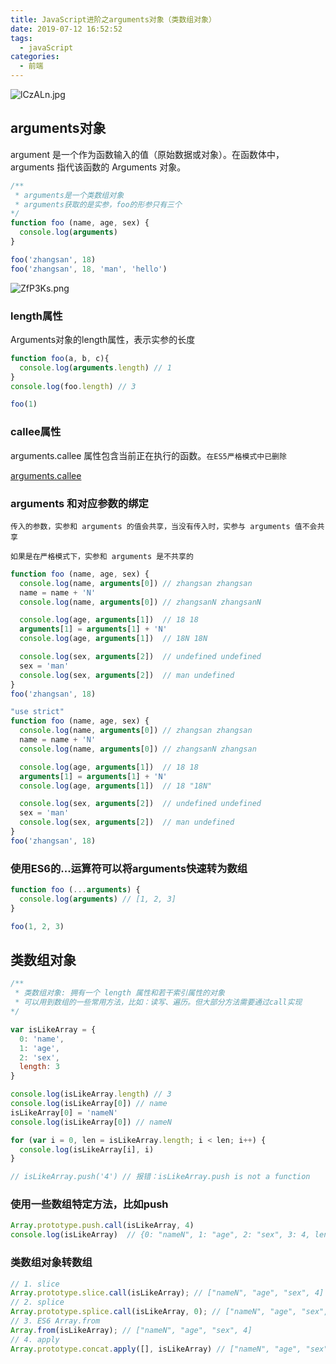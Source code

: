 ```yaml
---
title: JavaScript进阶之arguments对象（类数组对象）
date: 2019-07-12 16:52:52
tags: 
  - javaScript
categories:
  - 前端
---
```


![lCzALn.jpg](https://s2.ax1x.com/2019/12/24/lCzALn.jpg)

<!-- more -->

## arguments对象

argument 是一个作为函数输入的值（原始数据或对象）。在函数体中，arguments 指代该函数的 Arguments 对象。

```js
/**
 * arguments是一个类数组对象
 * arguments获取的是实参，foo的形参只有三个
*/
function foo (name, age, sex) {
  console.log(arguments)
}

foo('zhangsan', 18)
foo('zhangsan', 18, 'man', 'hello')
```

![ZfP3Ks.png](https://s2.ax1x.com/2019/07/12/ZfP3Ks.png)

### length属性

Arguments对象的length属性，表示实参的长度

```js
function foo(a, b, c){
  console.log(arguments.length) // 1
}
console.log(foo.length) // 3

foo(1)
```

### callee属性

arguments.callee 属性包含当前正在执行的函数。`在ES5严格模式中已删除`

[arguments.callee
](https://developer.mozilla.org/zh-CN/docs/Web/JavaScript/Reference/Functions/arguments/callee)

### arguments 和对应参数的绑定

`传入的参数，实参和 arguments 的值会共享，当没有传入时，实参与 arguments 值不会共享`

`如果是在严格模式下，实参和 arguments 是不共享的`

```js
function foo (name, age, sex) {
  console.log(name, arguments[0]) // zhangsan zhangsan
  name = name + 'N'
  console.log(name, arguments[0]) // zhangsanN zhangsanN

  console.log(age, arguments[1])  // 18 18
  arguments[1] = arguments[1] + 'N'
  console.log(age, arguments[1])  // 18N 18N

  console.log(sex, arguments[2])  // undefined undefined
  sex = 'man'
  console.log(sex, arguments[2])  // man undefined
}
foo('zhangsan', 18)
```

```js
"use strict"
function foo (name, age, sex) {
  console.log(name, arguments[0]) // zhangsan zhangsan
  name = name + 'N'
  console.log(name, arguments[0]) // zhangsanN zhangsan

  console.log(age, arguments[1])  // 18 18
  arguments[1] = arguments[1] + 'N'
  console.log(age, arguments[1])  // 18 "18N"

  console.log(sex, arguments[2])  // undefined undefined
  sex = 'man'
  console.log(sex, arguments[2])  // man undefined
}
foo('zhangsan', 18)
```

### 使用ES6的...运算符可以将arguments快速转为数组

```js
function foo (...arguments) {
  console.log(arguments) // [1, 2, 3]
}

foo(1, 2, 3)
```

## 类数组对象

```js
/**
 * 类数组对象: 拥有一个 length 属性和若干索引属性的对象
 * 可以用到数组的一些常用方法，比如：读写、遍历。但大部分方法需要通过call实现
*/

var isLikeArray = {
  0: 'name',
  1: 'age',
  2: 'sex',
  length: 3
}

console.log(isLikeArray.length) // 3
console.log(isLikeArray[0]) // name
isLikeArray[0] = 'nameN'
console.log(isLikeArray[0]) // nameN

for (var i = 0, len = isLikeArray.length; i < len; i++) {
  console.log(isLikeArray[i], i)
}

// isLikeArray.push('4') // 报错：isLikeArray.push is not a function
```

### 使用一些数组特定方法，比如push

```js
Array.prototype.push.call(isLikeArray, 4)
console.log(isLikeArray)  // {0: "nameN", 1: "age", 2: "sex", 3: 4, length: 4}
```

### 类数组对象转数组

```js
// 1. slice
Array.prototype.slice.call(isLikeArray); // ["nameN", "age", "sex", 4]
// 2. splice
Array.prototype.splice.call(isLikeArray, 0); // ["nameN", "age", "sex", 4]
// 3. ES6 Array.from
Array.from(isLikeArray); // ["nameN", "age", "sex", 4]
// 4. apply
Array.prototype.concat.apply([], isLikeArray) // ["nameN", "age", "sex", 4]
```
